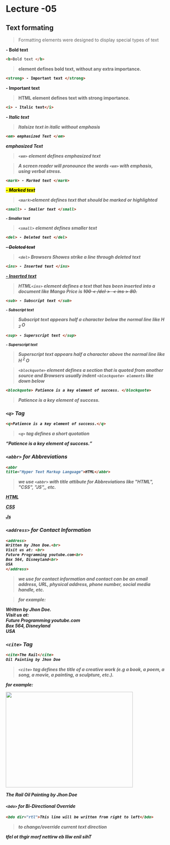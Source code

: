 # Lecture -05

## Text formating

> Formatting elements were designed to display special types of text

<b> - Bold text </b>

```html
<b>Bold text </b>
```
> <b> element defines bold text, without any extra importance.

```html
<strong> - Important text </strong>
```
<strong> - Important text </strong>

> HTML <strong> element defines text with strong importance.

```html
<i> - Italic text</i>
```
<i> - Italic text</i>

> <i> Italsize text in italic without emphasis

```html
<em> emphasized Text </em>
```
<em> emphasized Text </em>

> `<em>` element defines emphasized text

> A screen reader will pronounce the words `<em>` with emphasis, using verbal stress.


```html
<mark> - Marked text </mark>
```
<mark> - Marked text </mark>

> `<mark>`element defines text that should be marked or highlighted

```html
<small> - Smaller text </small>
```

<small> - Smaller text </small>

> `<small>` element defines smaller text

```html
<del> - Deleted text </del>
```
<del> - Deleted text </del>

> `<del>` Browsers Showes strike a line through deleted text

```html
<ins> - Inserted text </ins>
```

<ins> - Inserted text </ins>

> HTML`<ins>` element defines a text that has been inserted into a document like Mango Price is <del>100$</del> <ins>80$</ins>.</p>

```html
<sub> - Subscript text </sub>
```
<sub> - Subscript text </sub>

> Subscript text appears half a character below the normal line like
> H<sub> 2 </sub>O

```html
<sup> - Superscript text </sup>
```
<sup> - Superscript text </sup>

> Superscript text appears half a character above the normal line like H<sup> 2 </sup>O

> `<blockquote>` element defines a section that is quoted from another source and Browsers usually indent `<blockquote> elements` like down below

```html
<blockquote> Patience is a key element of success. </blockquote>
```
<blockquote> Patience is a key element of success. </blockquote>

### `<q>` Tag
```html
<q>Patience is a key element of success.</q>
```
> `<q>` tag defines a short quotation

<q>Patience is a key element of success.</q>

### `<abbr>` for Abbreviations

```html
<abbr
title="Hyper Text Markup Language">HTML</abbr>
```
> we use `<abbr>` with _**title**_ attibute for Abbreviations like "HTML", "CSS", "JS",, etc.

<abbr
title="Hyper Text Markup Language">HTML</abbr>

<abbr
title="Cascading Style Sheet">CSS
</abbr>

<abbr
title="Javascript">Js
</abbr>

### `<address>` for Contact Information

```html
<address>
Written by Jhon Doe.<br>
Visit us at: <br> 
Future Programming youtube.com<br>
Box 564, Disneyland<br>
USA
</address>
```
> we use for contact information and contact can be an email address, URL, physical address, phone number, social media handle, etc.

> for example:

<address>
Written by Jhon Doe.<br>
Visit us at: <br> 
Future Programming youtube.com<br>
Box 564, Disneyland<br>
USA
</address>

### `<cite>` Tag
```html
<cite>The Rail</cite>
Oil Painting by Jhon Doe
```

> `<cite>` tag defines the title of a creative work (e.g a book, a poem, a song, a movie, a painting, a sculpture, etc.).

for example:

<img src="https://th.bing.com/th/id/OIP.yCEFQDme4_a34fhpUDnJjwHaKd?pid=ImgDet&rs=1" width=400px height=300px>

<cite>The Rail</cite>
Oil Painting by Jhon Doe

#### `<bdo>` for Bi-Directional Override

```html
<bdo dir="rtl">This line will be written from right to left</bdo>
```
> to change/override current text direction

<bdo dir="rtl">This line will be written from right to left</bdo>
